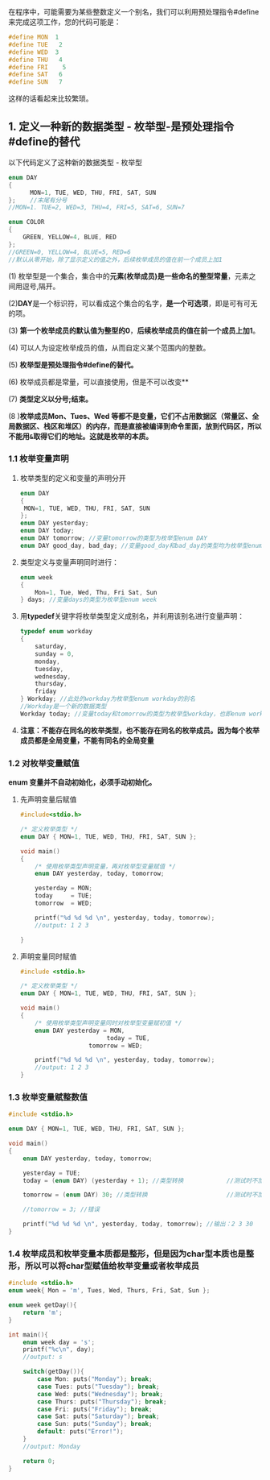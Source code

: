 在程序中，可能需要为某些整数定义一个别名，我们可以利用预处理指令#define来完成这项工作，您的代码可能是：

```c
#define MON  1
#define TUE   2
#define WED  3
#define THU   4
#define FRI    5
#define SAT   6
#define SUN   7
```

这样的话看起来比较繁琐。

## 1. 定义一种新的数据类型 - 枚举型-是预处理指令#define的替代

 以下代码定义了这种新的数据类型 - 枚举型

```c
enum DAY
{
      MON=1, TUE, WED, THU, FRI, SAT, SUN
};    //末尾有分号    
//MON=1. TUE=2, WED=3, THU=4, FRI=5, SAT=6, SUN=7

enum COLOR
{
    GREEN, YELLOW=4, BLUE, RED
};
//GREEN=0, YELLOW=4, BLUE=5, RED=6
//默认从零开始，除了显示定义的值之外，后续枚举成员的值在前一个成员上加1
```

(1) 枚举型是一个集合，集合中的**元素(枚举成员)是一些命名的整型常量**，元素之间用逗号,隔开。

(2)**DAY**是一个标识符，可以看成这个集合的名字，**是一个可选项**，即是可有可无的项。

(3) **第一个枚举成员的默认值为整型的0**，**后续枚举成员的值在前一个成员上加1**。

(4) 可以人为设定枚举成员的值，从而自定义某个范围内的整数。

(5) **枚举型是预处理指令#define的替代。**

(6) 枚举成员都是常量，可以直接使用，但是不可以改变**

(7) **类型定义以分号;结束。**

(8 )**枚举成员Mon、Tues、Wed 等都不是变量，它们不占用数据区（常量区、全局数据区、栈区和堆区）的内存，而是直接被编译到命令里面，放到代码区，所以不能用`&`取得它们的地址。这就是枚举的本质。**

### 1.1 枚举变量声明

1. 枚举类型的定义和变量的声明分开

   ```c
   enum DAY
   {
    MON=1, TUE, WED, THU, FRI, SAT, SUN
   };
   enum DAY yesterday;
   enum DAY today;
   enum DAY tomorrow; //变量tomorrow的类型为枚举型enum DAY
   enum DAY good_day, bad_day; //变量good_day和bad_day的类型均为枚举型enum DAY
   ```

2. 类型定义与变量声明同时进行：

   ```c
   enum week 
   { 
       Mon=1, Tue, Wed, Thu, Fri Sat, Sun
   } days; //变量days的类型为枚举型enum week
   ```

3. 用**typedef**关键字将枚举类型定义成别名，并利用该别名进行变量声明：

   ```c
   typedef enum workday
   {
       saturday,
       sunday = 0,
       monday,
       tuesday,
       wednesday,
       thursday,
       friday
   } Workday; //此处的workday为枚举型enum workday的别名
   //Workday是一个新的数据类型
   Workday today; //变量today和tomorrow的类型为枚举型workday，也即enum workday
   ```

4. **注意：不能存在同名的枚举类型，也不能存在同名的枚举成员。因为每个枚举成员都是全局变量，不能有同名的全局变量**



### 1.2 对枚举变量赋值

**enum 变量并不自动初始化，必须手动初始化。**

1. 先声明变量后赋值

   ```c
   #include<stdio.h>
   
   /* 定义枚举类型 */
   enum DAY { MON=1, TUE, WED, THU, FRI, SAT, SUN };
   
   void main()
   {
       /* 使用枚举类型声明变量，再对枚举型变量赋值 */
       enum DAY yesterday, today, tomorrow;

       yesterday = MON;
       today     = TUE;
       tomorrow  = WED;

       printf("%d %d %d \n", yesterday, today, tomorrow);
       //output: 1 2 3

   }
   ```

2. 声明变量同时赋值

   ```c
   #include <stdio.h>
   
   /* 定义枚举类型 */
   enum DAY { MON=1, TUE, WED, THU, FRI, SAT, SUN };
   
   void main()
   {
       /* 使用枚举类型声明变量同时对枚举型变量赋初值 */
       enum DAY yesterday = MON, 
                           today = TUE,
                      tomorrow = WED;

       printf("%d %d %d \n", yesterday, today, tomorrow);
       //output: 1 2 3
   }
   ```



### 1.3 枚举变量赋整数值

```c
#include <stdio.h>

enum DAY { MON=1, TUE, WED, THU, FRI, SAT, SUN };

void main()
{
    enum DAY yesterday, today, tomorrow;

    yesterday = TUE;
    today = (enum DAY) (yesterday + 1); //类型转换            //测试时不加强制转换也可以，为什么？？？？

    tomorrow = (enum DAY) 30; //类型转换                      //测试时不加强制转换也可以，为什么？？？？

    //tomorrow = 3; //错误

    printf("%d %d %d \n", yesterday, today, tomorrow); //输出：2 3 30
}
```



### 1.4 枚举成员和枚举变量本质都是整形，但是因为char型本质也是整形，所以可以将char型赋值给枚举变量或者枚举成员

```c
#include <stdio.h>
enum week{ Mon = 'm', Tues, Wed, Thurs, Fri, Sat, Sun };

enum week getDay(){
    return 'm';
}

int main(){
    enum week day = 's';
    printf("%c\n", day);
    //output: s

    switch(getDay()){
        case Mon: puts("Monday"); break;
        case Tues: puts("Tuesday"); break;
        case Wed: puts("Wednesday"); break;
        case Thurs: puts("Thursday"); break;
        case Fri: puts("Friday"); break;
        case Sat: puts("Saturday"); break;
        case Sun: puts("Sunday"); break;
        default: puts("Error!");
    }
    //output: Monday

    return 0;
}
```


















